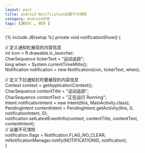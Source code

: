 ```yaml
---
layout: post
title: android Notification设置不可清除
category: Android开发
tags: [通知栏 , 移除 ]
---
```

{% include JB/setup %}
     private void notificationShow() {  
  
// 定义通知栏展现的内容信息  
int icon = R.drawable.ic_launcher;  
CharSequence tickerText = "运动追踪";  
long when = System.currentTimeMillis();  
Notification notification = new Notification(icon, tickerText, when);  
  
// 定义下拉通知栏时要展现的内容信息  
Context context = getApplicationContext();  
CharSequence contentTitle = "运动追踪";  
CharSequence contentText = "正在运行 Running";  
Intent notificationIntent = new Intent(this, MainActivity.class);  
PendingIntent contentIntent = PendingIntent.getActivity(this, 0,  
notificationIntent, 0);  
notification.setLatestEventInfo(context, contentTitle, contentText,  
contentIntent);  
// 设置不可清除  
notification.flags = Notification.FLAG_NO_CLEAR;  
mNotificationManager.notify(NOTIFICATIONID, notification);  
} 